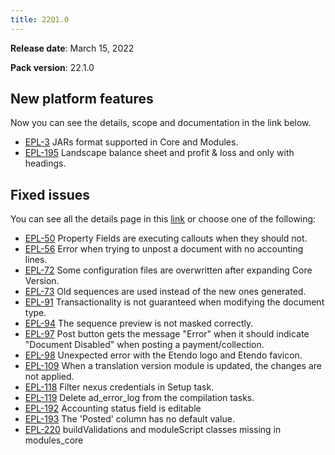 ```yaml
---
title: 22Q1.0
---
```


**Release date**: March 15, 2022

**Pack version**: 22.1.0

## New platform features

Now you can see the details, scope and documentation in the link below.

- [EPL-3](/whats-new/release-notes/etendo-classic/versions/details/22Q1-0-details#epl-3) JARs format supported in Core and Modules.
- [EPL-195](/whats-new/release-notes/etendo-classic/versions/details/22Q1-0-details#epl-195) Landscape balance sheet and profit & loss and only with headings.

## Fixed issues

You can see all the details page in this [link](/whats-new/release-notes/etendo-classic/versions/details/22Q1-0-details/#epl-) or choose one of the following:

- [EPL-50](/whats-new/release-notes/etendo-classic/versions/details/22Q1-0-details#epl-) Property Fields are executing callouts when they should not.
- [EPL-56](/whats-new/release-notes/etendo-classic/versions/details/22Q1-0-details#epl-56) Error when trying to unpost a document with no accounting lines.
- [EPL-72](/whats-new/release-notes/etendo-classic/versions/details/22Q1-0-details#epl-72) Some configuration files are overwritten after expanding Core Version.
- [EPL-73](/whats-new/release-notes/etendo-classic/versions/details/22Q1-0-details#epl-73) Old sequences are used instead of the new ones generated.
- [EPL-91](/whats-new/release-notes/etendo-classic/versions/details/22Q1-0-details#epl-91) Transactionality is not guaranteed when modifying the document type.
- [EPL-94](/whats-new/release-notes/etendo-classic/versions/details/22Q1-0-details#epl-94) The sequence preview is not masked correctly.
- [EPL-97](/whats-new/release-notes/etendo-classic/versions/details/22Q1-0-details#epl-97) Post button gets the message "Error" when it should indicate "Document Disabled" when posting a payment/collection.
- [EPL-98](/whats-new/release-notes/etendo-classic/versions/details/22Q1-0-details#epl-98) Unexpected error with the Etendo logo and Etendo favicon.
- [EPL-109](/whats-new/release-notes/etendo-classic/versions/details/22Q1-0-details#epl-109) When a translation version module is updated, the changes are not applied.
- [EPL-118](/whats-new/release-notes/etendo-classic/versions/details/22Q1-0-details#epl-118) Filter nexus credentials in Setup task.
- [EPL-119](/whats-new/release-notes/etendo-classic/versions/details/22Q1-0-details#epl-119) Delete ad_error_log from the compilation tasks.
- [EPL-192](/whats-new/release-notes/etendo-classic/versions/details/22Q1-0-details#epl-192) Accounting status field is editable
- [EPL-193](/whats-new/release-notes/etendo-classic/versions/details/22Q1-0-details#epl-193) The 'Posted' column has no default value.
- [EPL-220](/whats-new/release-notes/etendo-classic/versions/details/22Q1-0-details#epl-220) buildValidations and moduleScript classes missing in modules_core
